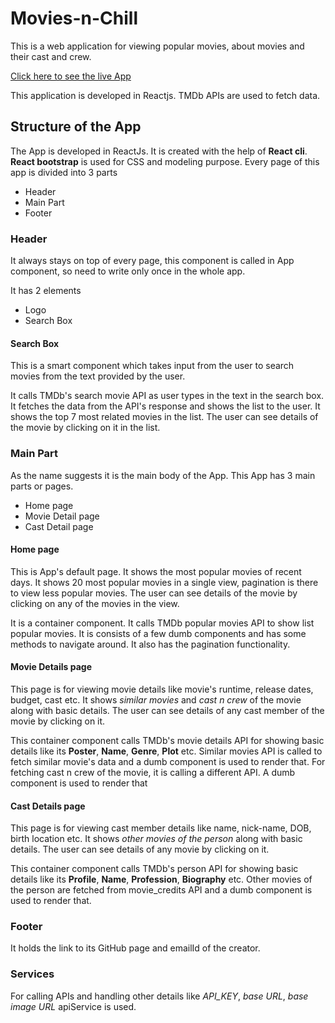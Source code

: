# Movies-n-Chill
This is a web application for viewing popular movies, about movies and their cast and crew.

[Click here to see the live App](https://movies-n-chill.netlify.com/)

This application is developed in Reactjs.
TMDb APIs are used to fetch data.

## Structure of the App

The App is developed in ReactJs. It is created with the help of **React cli**. **React bootstrap** is used for CSS and modeling purpose. Every page of this app is divided into 3 parts

- Header
- Main Part
- Footer

### Header
It always stays on top of every page, this component is called in App component, so need to write only once in the whole app.

It has 2 elements
- Logo
- Search Box

#### Search Box
This is a smart component which takes input from the user to search movies from the text provided by the user.

It calls TMDb's search movie API as user types in the text in the search box. It fetches the data from the API's response and shows the list to the user. It shows the top 7 most related movies in the list. The user can see details of the movie by clicking on it in the list.


### Main Part
As the name suggests it is the main body of the App. This App has 3 main parts or pages.

- Home page
- Movie Detail page
- Cast Detail page

#### Home page
This is App's default page. It shows the most popular movies of recent days. It shows 20 most popular movies in a single view, pagination is there to view less popular movies. The user can see details of the movie by clicking on any of the movies in the view.

It is a container component. It calls TMDb popular movies API to show list popular movies. It is consists of a few dumb components and has some methods to navigate around. It also has the pagination functionality.

#### Movie Details page
This page is for viewing movie details like movie's runtime, release dates, budget, cast etc. It shows *similar movies* and *cast n crew* of the movie along with basic details. The user can see details of any cast member of the movie by clicking on it.

This container component calls TMDb's movie details API for showing basic details like its **Poster**, **Name**, **Genre**, **Plot** etc. 
Similar movies API is called to fetch similar movie's data and a dumb component is used to render that.
For fetching cast n crew of the movie, it is calling a different API. A dumb component is used to render that

#### Cast Details page
This page is for viewing cast member details like name, nick-name, DOB, birth location etc. It shows *other movies of the person*  along with basic details. The user can see details of any movie by clicking on it.

This container component calls TMDb's person API for showing basic details like its **Profile**, **Name**, **Profession**, **Biography** etc. 
Other movies of the person are fetched from movie_credits API and a dumb component is used to render that.


### Footer
It holds the link to its GitHub page and emailId of the creator.


### Services
For calling APIs and handling other details like *API_KEY*, *base URL*, *base image URL* apiService is used.
